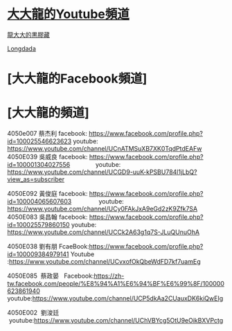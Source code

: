 
# [大大龍的Youtube頻道](https://www.youtube.com/channel/UCmscyAAiv5Js3D6NsxGZgHQ)

[龍大大的黒膠藏](https://www.youtube.com/watch?v=3O80qbh9TA8)

[Longdada](https://www.youtube.com/watch?v=V8qGBgjsLpE)

# [大大龍的Facebook頻道] 

# [大大龍的頻道] 

4050e007 蔡杰利 facebook: https://www.facebook.com/profile.php?id=100025546623623
                youtube: https://www.youtube.com/channel/UCnATMSuXB7XK0TqdPtdEAFw
4050E039 吳威良 facebook: https://www.facebook.com/profile.php?id=100001304027556
                youtube: https://www.youtube.com/channel/UCGD9-uuK-kPSBU784l1jLbQ?view_as=subscriber

4050E092 黃俊庭 facebook: https://www.facebook.com/profile.php?id=100004065607603
                youtube: https://www.youtube.com/channel/UCy0FAkJxA9eGd2zK9Zfk7SA
                
4050E083 吳昌翰 facebook: https://www.facebook.com/profile.php?id=100025579860150
                youtube: https://www.youtube.com/channel/UCCk2A63g1q7S-JLuQUnuOhA
                
4050E038 劉有朋 FcaeBook:https://www.facebook.com/profile.php?id=100009384979141
               Youtube :https://www.youtube.com/channel/UCvxofOkQbeWdFD7kf7uamEg
               
4050E085  蔡政晏   Facebook:https://zh-tw.facebook.com/people/%E8%94%A1%E6%94%BF%E6%99%8F/100000623861940
                youtube:https://www.youtube.com/channel/UCP5dkAa2CUauxDK6kiQwEIg
                
4050E002  劉浚廷  youtube:https://www.youtube.com/channel/UChVBYcg5OtU9eOikBXVPctg
